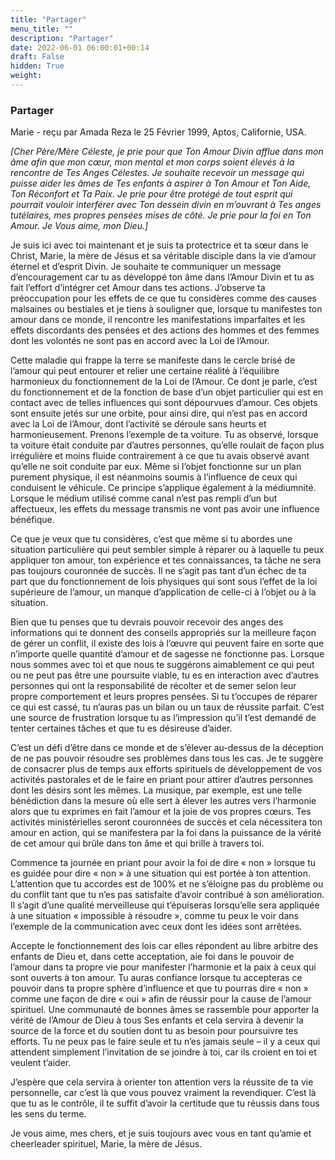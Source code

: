 ```yaml
---
title: "Partager"
menu_title: ""
description: "Partager"
date: 2022-06-01 06:00:01+00:14
draft: False
hidden: True
weight:
---
```

### Partager

Marie - reçu par Amada Reza le 25 Février 1999, Aptos, Californie, USA.

*[Cher Père/Mère Céleste, je prie pour que Ton Amour Divin afflue dans mon âme afin que mon cœur, mon mental et mon corps soient élevés à la rencontre de Tes Anges Célestes. Je souhaite recevoir un message qui puisse aider les âmes de Tes enfants à aspirer à Ton Amour et Ton Aide, Ton Réconfort et Ta Paix. Je prie pour être protégé de tout esprit qui pourrait vouloir interférer avec Ton dessein divin en m’ouvrant à Tes anges tutélaires, mes propres pensées mises de côté. Je prie pour la foi en Ton Amour. Je Vous aime, mon Dieu.]*

Je suis ici avec toi maintenant et je suis ta protectrice et ta sœur dans le Christ, Marie, la mère de Jésus et sa véritable disciple dans la vie d’amour éternel et d’esprit Divin. Je souhaite te communiquer un message d’encouragement car tu as développé ton âme dans l’Amour Divin et tu as fait l’effort d’intégrer cet Amour dans tes actions. J’observe ta préoccupation pour les effets de ce que tu considères comme des causes malsaines ou bestiales et je tiens à souligner que, lorsque tu manifestes ton amour dans ce monde, il rencontre les manifestations imparfaites et les effets discordants des pensées et des actions des hommes et des femmes dont les volontés ne sont pas en accord avec la Loi de l’Amour.

Cette maladie qui frappe la terre se manifeste dans le cercle brisé de l’amour qui peut entourer et relier une certaine réalité à l’équilibre harmonieux du fonctionnement de la Loi de l’Amour. Ce dont je parle, c’est du fonctionnement et de la fonction de base d’un objet particulier qui est en contact avec de telles influences qui sont dépourvues d’amour. Ces objets sont ensuite jetés sur une orbite, pour ainsi dire, qui n’est pas en accord avec la Loi de l’Amour, dont l’activité se déroule sans heurts et harmonieusement. Prenons l’exemple de ta voiture. Tu as observé, lorsque ta voiture était conduite par d’autres personnes, qu’elle roulait de façon plus irrégulière et moins fluide contrairement à ce que tu avais observé avant qu’elle ne soit conduite par eux. Même si l’objet fonctionne sur un plan purement physique, il est néanmoins soumis à l’influence de ceux qui conduisent le véhicule. Ce principe s’applique également à la médiumnité. Lorsque le médium utilisé comme canal n’est pas rempli d’un but affectueux, les effets du message transmis ne vont pas avoir une influence bénéfique.

Ce que je veux que tu considères, c’est que même si tu abordes une situation particulière qui peut sembler simple à réparer ou à laquelle tu peux appliquer ton amour, ton expérience et tes connaissances, ta tâche ne sera pas toujours couronnée de succès. Il ne s’agit pas tant d’un échec de ta part que du fonctionnement de lois physiques qui sont sous l’effet de la loi supérieure de l’amour, un manque d’application de celle-ci à l’objet ou à la situation.

Bien que tu penses que tu devrais pouvoir recevoir des anges des informations qui te donnent des conseils appropriés sur la meilleure façon de gérer un conflit, il existe des lois à l’œuvre qui peuvent faire en sorte que n’importe quelle quantité d’amour et de sagesse ne fonctionne pas. Lorsque nous sommes avec toi et que nous te suggérons aimablement ce qui peut ou ne peut pas être une poursuite viable, tu es en interaction avec d’autres personnes qui ont la responsabilité de récolter et de semer selon leur propre comportement et leurs propres pensées. Si tu t’occupes de réparer ce qui est cassé, tu n’auras pas un bilan ou un taux de réussite parfait. C’est une source de frustration lorsque tu as l’impression qu’il t’est demandé de tenter certaines tâches et que tu es désireuse d’aider.

C’est un défi d’être dans ce monde et de s’élever au-dessus de la déception de ne pas pouvoir résoudre ses problèmes dans tous les cas. Je te suggère de consacrer plus de temps aux efforts spirituels de développement de vos activités pastorales et de le faire en priant pour attirer d’autres personnes dont les désirs sont les mêmes. La musique, par exemple, est une telle bénédiction dans la mesure où elle sert à élever les autres vers l’harmonie alors que tu exprimes en fait l’amour et la joie de vos propres cœurs. Tes activités ministérielles seront couronnées de succès et cela nécessitera ton amour en action, qui se manifestera par la foi dans la puissance de la vérité de cet amour qui brûle dans ton âme et qui brille à travers toi.

Commence ta journée en priant pour avoir la foi de dire « non » lorsque tu es guidée pour dire « non » à une situation qui est portée à ton attention. L’attention que tu accordes est de 100% et ne s’éloigne pas du problème ou du conflit tant que tu n’es pas satisfaite d’avoir contribué à son amélioration. Il s’agit d’une qualité merveilleuse qui t’épuiseras lorsqu’elle sera appliquée à une situation « impossible à résoudre », comme tu peux le voir dans l’exemple de la communication avec ceux dont les idées sont arrêtées.

Accepte le fonctionnement des lois car elles répondent au libre arbitre des enfants de Dieu et, dans cette acceptation, aie foi dans le pouvoir de l’amour dans ta propre vie pour manifester l’harmonie et la paix à ceux qui sont ouverts à ton amour. Tu auras confiance lorsque tu accepteras ce pouvoir dans ta propre sphère d’influence et que tu pourras dire « non » comme une façon de dire « oui » afin de réussir pour la cause de l’amour spirituel. Une communauté de bonnes âmes se rassemble pour apporter la vérité de l’Amour de Dieu à tous Ses enfants et cela servira à devenir la source de la force et du soutien dont tu as besoin pour poursuivre tes efforts. Tu ne peux pas le faire seule et tu n’es jamais seule – il y a ceux qui attendent simplement l’invitation de se joindre à toi, car ils croient en toi et veulent t’aider.

J’espère que cela servira à orienter ton attention vers la réussite de ta vie personnelle, car c’est là que vous pouvez vraiment la revendiquer. C’est là que tu as le contrôle, il te suffit d’avoir la certitude que tu réussis dans tous les sens du terme.

Je vous aime, mes chers, et je suis toujours avec vous en tant qu’amie et cheerleader spirituel, Marie, la mère de Jésus.
